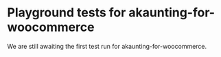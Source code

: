 # Playground tests for akaunting-for-woocommerce
We are still awaiting the first test run for akaunting-for-woocommerce.
